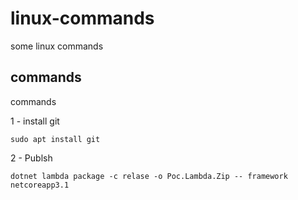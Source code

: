 # linux-commands
some linux commands

## commands
commands

1 - install git
```
sudo apt install git
```

2 - Publsh
```
dotnet lambda package -c relase -o Poc.Lambda.Zip -- framework netcoreapp3.1
```


